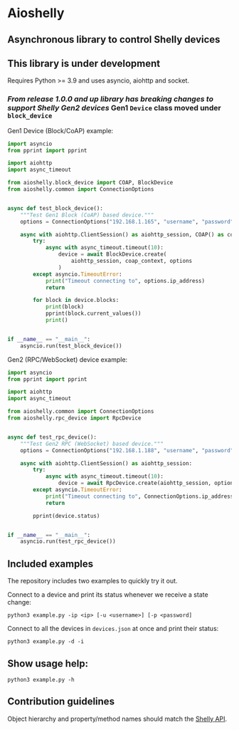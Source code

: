 # Aioshelly

## Asynchronous library to control Shelly devices

## This library is under development

Requires Python >= 3.9 and uses asyncio, aiohttp and socket.

### *From release 1.0.0 and up library has breaking changes to support Shelly Gen2 devices* Gen1 `Device` class moved under `block_device`

Gen1 Device (Block/CoAP) example:

```python
import asyncio
from pprint import pprint

import aiohttp
import async_timeout

from aioshelly.block_device import COAP, BlockDevice
from aioshelly.common import ConnectionOptions


async def test_block_device():
    """Test Gen1 Block (CoAP) based device."""
    options = ConnectionOptions("192.168.1.165", "username", "password")

    async with aiohttp.ClientSession() as aiohttp_session, COAP() as coap_context:
        try:
            async with async_timeout.timeout(10):
                device = await BlockDevice.create(
                    aiohttp_session, coap_context, options
                )
        except asyncio.TimeoutError:
            print("Timeout connecting to", options.ip_address)
            return

        for block in device.blocks:
            print(block)
            pprint(block.current_values())
            print()


if __name__ == "__main__":
    asyncio.run(test_block_device())
```

Gen2 (RPC/WebSocket) device example:

```python
import asyncio
from pprint import pprint

import aiohttp
import async_timeout

from aioshelly.common import ConnectionOptions
from aioshelly.rpc_device import RpcDevice


async def test_rpc_device():
    """Test Gen2 RPC (WebSocket) based device."""
    options = ConnectionOptions("192.168.1.188", "username", "password")

    async with aiohttp.ClientSession() as aiohttp_session:
        try:
            async with async_timeout.timeout(10):
                device = await RpcDevice.create(aiohttp_session, options)
        except asyncio.TimeoutError:
            print("Timeout connecting to", ConnectionOptions.ip_address)
            return

        pprint(device.status)


if __name__ == "__main__":
    asyncio.run(test_rpc_device())
```

## Included examples

The repository includes two examples to quickly try it out.

Connect to a device and print its status whenever we receive a state change:

```
python3 example.py -ip <ip> [-u <username>] [-p <password]
```

Connect to all the devices in `devices.json` at once and print their status:

```
python3 example.py -d -i
```
## Show usage help:
```
python3 example.py -h
```

## Contribution guidelines

Object hierarchy and property/method names should match the [Shelly API](https://shelly-api-docs.shelly.cloud/).

